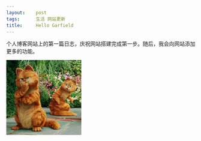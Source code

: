 ```yaml
---
layout:    post
tags:      生活 网站更新
title:     Hello Garfield
---
```


个人博客网站上的第一篇日志，庆祝网站搭建完成第一步。随后，我会向网站添加更多的功能。

<img src="/assets/Garfield.jpg" width="200" height="200">